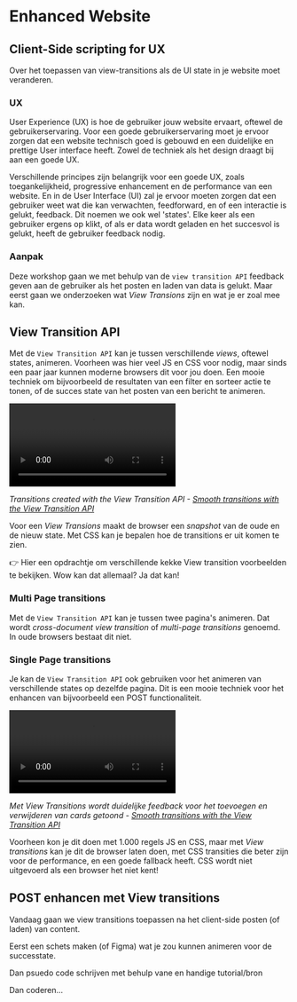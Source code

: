 # Enhanced Website

## Client-Side scripting for UX
Over het toepassen van view-transitions als de UI state in je website moet veranderen.

### UX
User Experience (UX) is hoe de gebruiker jouw website ervaart, oftewel de gebruikerservaring. Voor een goede gebruikerservaring moet je ervoor zorgen dat een website technisch goed is gebouwd en een duidelijke en prettige User interface heeft. Zowel de techniek als het design draagt bij aan een goede UX.

Verschillende principes zijn belangrijk voor een goede UX, zoals toegankelijkheid, progressive enhancement en de performance van een website. En in de User Interface (UI) zal je ervoor moeten zorgen dat een gebruiker weet wat die kan verwachten, feedforward, en of een interactie is gelukt, feedback. Dit noemen we ook wel 'states'. Elke keer als een gebruiker ergens op klikt, of als er data wordt geladen en het succesvol is gelukt, heeft de gebruiker feedback nodig.

### Aanpak

Deze workshop gaan we met behulp van de `view transition API` feedback geven aan de gebruiker als het posten en laden van data is gelukt. Maar eerst gaan we onderzoeken wat _View Transions_ zijn en wat je er zoal mee kan.

## View Transition API

Met de `View Transition API` kan je tussen verschillende _views_, oftewel states, animeren.  Voorheen was hier veel JS en CSS voor nodig, maar sinds een paar jaar kunnen moderne browsers dit voor jou doen.
Een mooie techniek om bijvoorbeeld de resultaten van een filter en sorteer actie te tonen, of de succes state van het posten van een bericht te animeren. 


<video src="https://github.com/user-attachments/assets/e57ac40e-df8a-4c4a-9c63-84bb47076136" controls></video>

*Transitions created with the View Transition API - <a href="https://developer.chrome.com/docs/web-platform/view-transitions/">Smooth transitions with the View Transition API</a>*

Voor een _View Transions_ maakt de browser een _snapshot_ van de oude en de nieuw state. Met CSS kan je bepalen hoe de transitions er uit komen te zien.

👉 Hier een opdrachtje om verschillende kekke View transition voorbeelden te bekijken. Wow kan dat allemaal? Ja dat kan!


### Multi Page transitions
Met de `View Transition API` kan je tussen twee pagina's animeren. Dat wordt *cross-document view transition* of *multi-page transitions* genoemd. In oude browsers bestaat dit niet. 

<!--
Uitleg over hoe dat ongeveer werkt in woorden. 
En in code. 

```
hier een stukkie 'simpele' code

```

👉 Demo opdrachtje doen? 
-->


### Single Page transitions

Je kan de `View Transition API` ook gebruiken voor het animeren van verschillende states op dezelfde pagina. Dit is een mooie techniek voor het enhancen van bijvoorbeeld een POST functionaliteit. 

<video src="https://github.com/user-attachments/assets/494cb940-dc89-4e53-afcd-8c0ecd54b7f5" controls></video>

*Met View Transitions wordt duidelijke feedback voor het toevoegen en verwijderen van cards getoond - <a href="https://developer.chrome.com/docs/web-platform/view-transitions/">Smooth transitions with the View Transition API</a>*


Voorheen kon je dit doen met 1.000 regels JS en CSS, maar met _View transitions_ kan je dit de browser laten doen, met CSS transities die beter zijn voor de performance, en een goede fallback heeft. CSS wordt niet uitgevoerd als een browser het niet kent!



<!--
Uitleg over hoe dat ongeveer werkt in woorden. 
En in code. 

```
hier een stukkie 'simpele' code

```

👉 Demo opdrachtje doen? Spelen met code zou leuk zijn. 

-->



## POST enhancen met View transitions

Vandaag gaan we view transitions toepassen na het client-side posten (of laden) van content. 

Eerst een schets maken (of Figma) wat je zou kunnen animeren voor de successtate. 

Dan psuedo code schrijven met behulp vane en handige tutorial/bron

Dan coderen...
